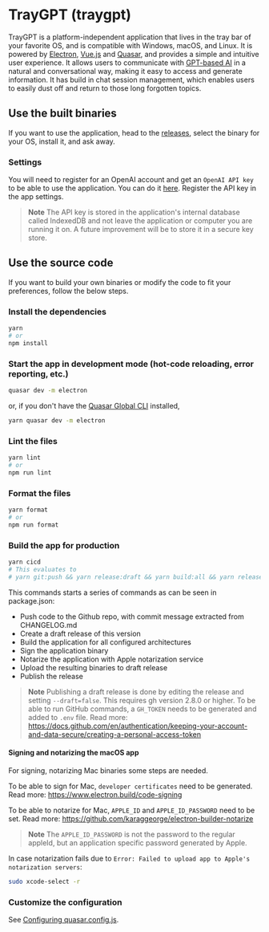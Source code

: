 # TrayGPT (traygpt)

TrayGPT is a platform-independent application that lives in the tray bar of your favorite OS, and is compatible with Windows, macOS, and Linux. It is powered by [Electron](https://electron.org), [Vue.js](https://vuejs.org) and [Quasar](https://quasar.dev), and provides a simple and intuitive user experience. It allows users to communicate with [GPT-based AI](https://openai.com) in a natural and conversational way, making it easy to access and generate information. It has build in chat session management, which enables users to easily dust off and return to those long forgotten topics.

## Use the built binaries
If you want to use the application, head to the [releases](https://github.com/PeterBlenessy/TrayGPT/releases), select the binary for your OS, install it, and ask away.

### Settings
You will need to register for an OpenAI account and get an `OpenAI API key` to be able to use the application. You can do it [here](https://platform.openai.com/account/api-keys). Register the API key in the app settings. 

> **Note**
> The API key is stored in the application's internal database called IndexedDB and not leave the application or computer you are running it on.
> A future improvement will be to store it in a secure key store.

## Use the source code
If you want to build your own binaries or modify the code to fit your preferences, follow the below steps.

### Install the dependencies

```bash
yarn
# or
npm install
```

### Start the app in development mode (hot-code reloading, error reporting, etc.)

```bash
quasar dev -m electron
```

or, if you don't have the [Quasar Global CLI](https://quasar.dev/start/quick-start) installed,

```bash
yarn quasar dev -m electron
```

### Lint the files

```bash
yarn lint
# or
npm run lint
```

### Format the files

```bash
yarn format
# or
npm run format
```

### Build the app for production

```bash
yarn cicd
# This evaluates to 
# yarn git:push && yarn release:draft && yarn build:all && yarn release:publish
```
This commands starts a series of commands as can be seen in package.json:
* Push code to the Github repo, with commit message extracted from CHANGELOG.md
* Create a draft release of this version
* Build the application for all configured architectures
* Sign the application binary
* Notarize the application with Apple notarization service
* Upload the resulting binaries to draft release
* Publish the release

> **Note**
> Publishing a draft release is done by editing the release and setting `--draft=false`. This requires gh version 2.8.0 or higher.
> To be able to run GitHub commands, a `GH_TOKEN` needs to be generated and added to `.env` file.
> Read more: https://docs.github.com/en/authentication/keeping-your-account-and-data-secure/creating-a-personal-access-token

#### Signing and notarizing the macOS app
For signing, notarizing Mac binaries some steps are needed.

To be able to sign for Mac, `developer certificates` need to be generated.
Read more: https://www.electron.build/code-signing

To be able to notarize for Mac, `APPLE_ID` and `APPLE_ID_PASSWORD` need to be set. 
Read more: https://github.com/karaggeorge/electron-builder-notarize

> **Note**
> The `APPLE_ID_PASSWORD` is not the password to the regular appleId, but an application specific password generated by Apple.

In case notarization fails due to `Error: Failed to upload app to Apple's notarization servers`:
```bash
sudo xcode-select -r
```

### Customize the configuration

See [Configuring quasar.config.js](https://v2.quasar.dev/quasar-cli-vite/quasar-config-js).
